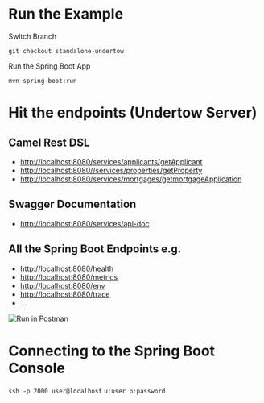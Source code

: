 # Run the Example

Switch Branch

`git checkout standalone-undertow`

Run the Spring Boot App

`mvn spring-boot:run`

# Hit the endpoints (Undertow Server)

## Camel Rest DSL

- [http://localhost:8080/services/applicants/getApplicant](http://localhost:8080/services/applicants/getApplicant)
- [http://localhost:8080//services/properties/getProperty](http://localhost:8080//services/properties/getProperty)
- [http://localhost:8080/services/mortgages/getmortgageApplication](http://localhost:8080/services/mortgages/getmortgageApplication)

## Swagger Documentation

- [http://localhost:8080/services/api-doc](http://localhost:8080/services/api-doc)

## All the Spring Boot Endpoints e.g.

- [http://localhost:8080/health](http://localhost:8080/health)
- [http://localhost:8080/metrics](http://localhost:8080/metrics)
- [http://localhost:8080/env](http://localhost:8080/env)
- [http://localhost:8080/trace](http://localhost:8080/trace)
- ...

[![Run in Postman](https://run.pstmn.io/button.svg)](https://app.getpostman.com/run-collection/d9c404348d394ae78fcf)

# Connecting to the Spring Boot Console

`ssh -p 2000 user@localhost` `u:user p:password`
